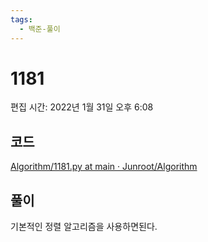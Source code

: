 ```yaml
---
tags:
  - 백준-풀이
---
```

# 1181

편집 시간: 2022년 1월 31일 오후 6:08

## 코드

[Algorithm/1181.py at main · Junroot/Algorithm](https://github.com/Junroot/Algorithm/blob/main/backjoon/1181.py)

## 풀이

기본적인 정렬 알고리즘을 사용하면된다.